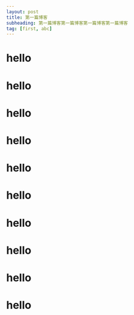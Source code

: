 ```yaml
---
layout: post
title: 第一篇博客
subheading: 第一篇博客第一篇博客第一篇博客第一篇博客
tag: [first, abc]
---
```


# hello
# hello
# hello
# hello
# hello
# hello
# hello
# hello
# hello
# hello